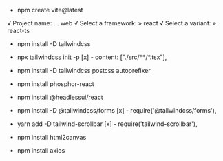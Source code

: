 -  npm create vite@latest

√ Project name: ... web
√ Select a framework: » react
√ Select a variant: » react-ts

- npm install -D tailwindcss
- npx tailwindcss init -p
[x] - content: ["./src/**/*.tsx"],

- npm install -D tailwindcss postcss autoprefixer

- npm install phosphor-react

- npm install @headlessui/react

- npm install -D @tailwindcss/forms
[x] - require('@tailwindcss/forms'),

- yarn add -D tailwind-scrollbar
[x] - require('tailwind-scrollbar'),

- npm install html2canvas

- npm install axios